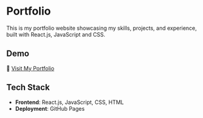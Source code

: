 # Portfolio
This is my portfolio website showcasing my skills, projects, and experience, built with React.js, JavaScript and CSS.

## Demo
🔗 [Visit My Portfolio](https://nadolf.github.io/portfolio/)

## Tech Stack
- **Frontend**: React.js, JavaScript, CSS, HTML 
- **Deployment**: GitHub Pages
